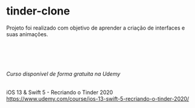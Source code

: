 # tinder-clone

Projeto foi realizado com objetivo de aprender a criação de interfaces e suas animações.
<br><br><br><br><br>




###### Curso disponível de forma gratuita na Udemy
iOS 13 & Swift 5 - Recriando o Tinder 2020<br>
https://www.udemy.com/course/ios-13-swift-5-recriando-o-tinder-2020/
